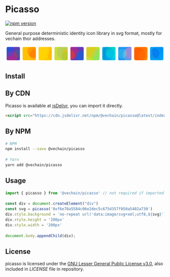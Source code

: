 # Picasso

[![npm version](https://badge.fury.io/js/%40vechain%2Fpicasso.svg)](https://badge.fury.io/js/%40vechain%2Fpicasso)

General purpose deterministic identity icon library in svg format, mostly for vechain thor addresses.

![sample](./sample.png)

## Install

## By CDN

Picasso is available at [jsDelivr](https://www.jsdelivr.com/package/npm/@vechain/picasso), you can import it directly.

``` html
<script src="https://cdn.jsdelivr.net/npm/@vechain/picasso@latest/index.min.js"></script>
```

## By NPM

``` bash
# NPM
npm install --save @vechain/picasso

# Yarn
yarn add @vechain/picasso
```

## Usage

``` javascript
import { picasso } from '@vechain/picasso' // not required if imported from script tag

const div = document.createElement("div")
const svg = picasso('0xf6e78a5584c06e2dec5c675d357f050a5402a730')
div.style.background = `no-repeat url('data:image/svg+xml;utf8,${svg}')`
div.style.height = '200px' 
div.style.width = '200px' 

document.body.appendChild(div);
```


## License

picasso is licensed under the [GNU Lesser General Public License v3.0](https://www.gnu.org/licenses/lgpl-3.0.html), also included in *LICENSE* file in repository.
